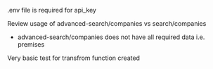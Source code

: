 .env file is required for api_key

Review usage of advanced-search/companies vs search/companies
- advanced-search/companies does not have all required data i.e. premises

Very basic test for transfrom function created